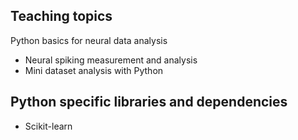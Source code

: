 ## Teaching topics

Python basics for neural data analysis
- Neural spiking measurement and analysis
- Mini dataset analysis with Python


## Python specific libraries and dependencies
- Scikit-learn
